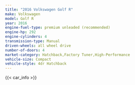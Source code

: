 ```yaml
---
title: "2016 Volkswagen Golf R"
make: Volkswagen
model: Golf R
year: 2016
engine-fuel-type: premium unleaded (recommended)
engine-hp: 292
engine-cylinders: 4
transmission-type: Manual
driven-wheels: all wheel drive
number-of-doors: 4
market-category: Hatchback,Factory Tuner,High-Performance
vehicle-size: Compact
vehicle-style: 4dr Hatchback
---
```


{{< car_info >}}
